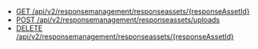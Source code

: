 * [GET /api/v2/responsemanagement/responseassets/{responseAssetId}](https://developer.genesys.cloud/devapps/api-explorer#get-api-v2-responsemanagement-responseassets--responseAssetId-)
* [POST /api/v2/responsemanagement/responseassets/uploads](https://developer.genesys.cloud/devapps/api-explorer#post-api-v2-responsemanagement-responseassets-uploads)
* [DELETE /api/v2/responsemanagement/responseassets/{responseAssetId}](https://developer.genesys.cloud/devapps/api-explorer#delete-api-v2-responsemanagement-responseassets--responseAssetId-)